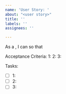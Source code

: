 ```yaml
---
name: 'User Story: '
about: "<user story>"
title: ''
labels: ''
assignees: ''

---
```


As a <role>, I can <capability> so that <received benefit>

Acceptance Criteria: 
1:
2:
3:

Tasks:
- [ ] 1:
- [ ] 2:
- [ ] 3:
